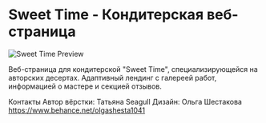 # Sweet Time - Кондитерская веб-страница

![Sweet Time Preview](img/preview.jpg)

Веб-страница для кондитерской "Sweet Time", специализирующейся на авторских десертах. Адаптивный лендинг с галереей работ, информацией о мастере и секцией отзывов.

Контакты
Автор вёрстки: Татьяна Seagull
Дизайн: Ольга Шестакова https://www.behance.net/olgashesta1041
